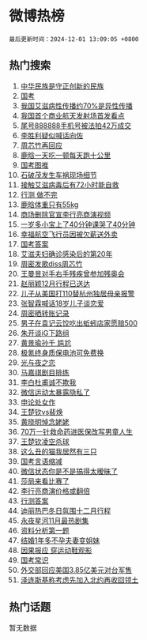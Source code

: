 # 微博热榜

`最后更新时间：2024-12-01 13:09:05 +0800`

## 热门搜索

1. [中华民族是守正创新的民族](https://m.weibo.cn/search?containerid=100103type%3D1%26t%3D10%26q%3D%23%E4%B8%AD%E5%8D%8E%E6%B0%91%E6%97%8F%E6%98%AF%E5%AE%88%E6%AD%A3%E5%88%9B%E6%96%B0%E7%9A%84%E6%B0%91%E6%97%8F%23&stream_entry_id=51&isnewpage=1&extparam=seat%3D1%26pos%3D0%26c_type%3D51%26dgr%3D0%26cate%3D10103%26q%3D%2523%25E4%25B8%25AD%25E5%258D%258E%25E6%25B0%2591%25E6%2597%258F%25E6%2598%25AF%25E5%25AE%2588%25E6%25AD%25A3%25E5%2588%259B%25E6%2596%25B0%25E7%259A%2584%25E6%25B0%2591%25E6%2597%258F%2523%26stream_entry_id%3D51%26filter_type%3Drealtimehot%26display_time%3D1733029744%26pre_seqid%3D17330297447770254576661)
1. [国考](https://m.weibo.cn/search?containerid=100103type%3D1%26t%3D10%26q%3D%E5%9B%BD%E8%80%83&stream_entry_id=31&isnewpage=1&extparam=seat%3D1%26band_rank%3D1%26lcate%3D5001%26filter_type%3Drealtimehot%26q%3D%25E5%259B%25BD%25E8%2580%2583%26dgr%3D0%26stream_entry_id%3D31%26realpos%3D1%26cate%3D5001%26flag%3D2%26pos%3D0%26c_type%3D31%26display_time%3D1733029744%26pre_seqid%3D17330297447770254576661)
1. [我国艾滋病性传播约70%是异性传播](https://m.weibo.cn/search?containerid=100103type%3D1%26t%3D10%26q%3D%23%E6%88%91%E5%9B%BD%E8%89%BE%E6%BB%8B%E7%97%85%E6%80%A7%E4%BC%A0%E6%92%AD%E7%BA%A670%25%E6%98%AF%E5%BC%82%E6%80%A7%E4%BC%A0%E6%92%AD%23&stream_entry_id=31&isnewpage=1&extparam=seat%3D1%26band_rank%3D2%26lcate%3D5001%26filter_type%3Drealtimehot%26q%3D%2523%25E6%2588%2591%25E5%259B%25BD%25E8%2589%25BE%25E6%25BB%258B%25E7%2597%2585%25E6%2580%25A7%25E4%25BC%25A0%25E6%2592%25AD%25E7%25BA%25A670%2525%25E6%2598%25AF%25E5%25BC%2582%25E6%2580%25A7%25E4%25BC%25A0%25E6%2592%25AD%2523%26dgr%3D0%26stream_entry_id%3D31%26realpos%3D2%26cate%3D5001%26flag%3D1%26pos%3D1%26c_type%3D31%26display_time%3D1733029744%26pre_seqid%3D17330297447770254576661)
1. [我国首个商业航天发射场首发看点](https://m.weibo.cn/search?containerid=100103type%3D1%26t%3D10%26q%3D%23%E6%88%91%E5%9B%BD%E9%A6%96%E4%B8%AA%E5%95%86%E4%B8%9A%E8%88%AA%E5%A4%A9%E5%8F%91%E5%B0%84%E5%9C%BA%E9%A6%96%E5%8F%91%E7%9C%8B%E7%82%B9%23&stream_entry_id=31&isnewpage=1&extparam=seat%3D1%26band_rank%3D3%26lcate%3D5001%26filter_type%3Drealtimehot%26q%3D%2523%25E6%2588%2591%25E5%259B%25BD%25E9%25A6%2596%25E4%25B8%25AA%25E5%2595%2586%25E4%25B8%259A%25E8%2588%25AA%25E5%25A4%25A9%25E5%258F%2591%25E5%25B0%2584%25E5%259C%25BA%25E9%25A6%2596%25E5%258F%2591%25E7%259C%258B%25E7%2582%25B9%2523%26dgr%3D0%26stream_entry_id%3D31%26realpos%3D3%26cate%3D5001%26flag%3D0%26pos%3D2%26c_type%3D31%26display_time%3D1733029744%26pre_seqid%3D17330297447770254576661)
1. [尾号888888手机号被法拍42万成交](https://m.weibo.cn/search?containerid=100103type%3D1%26t%3D10%26q%3D%23%E5%B0%BE%E5%8F%B7888888%E6%89%8B%E6%9C%BA%E5%8F%B7%E8%A2%AB%E6%B3%95%E6%8B%8D42%E4%B8%87%E6%88%90%E4%BA%A4%23&stream_entry_id=31&isnewpage=1&extparam=seat%3D1%26band_rank%3D4%26lcate%3D5001%26filter_type%3Drealtimehot%26q%3D%2523%25E5%25B0%25BE%25E5%258F%25B7888888%25E6%2589%258B%25E6%259C%25BA%25E5%258F%25B7%25E8%25A2%25AB%25E6%25B3%2595%25E6%258B%258D42%25E4%25B8%2587%25E6%2588%2590%25E4%25BA%25A4%2523%26dgr%3D0%26stream_entry_id%3D31%26realpos%3D4%26cate%3D5001%26flag%3D1%26pos%3D3%26c_type%3D31%26display_time%3D1733029744%26pre_seqid%3D17330297447770254576661)
1. [李胜利疑似喊话向佐](https://m.weibo.cn/search?containerid=100103type%3D1%26t%3D10%26q%3D%23%E6%9D%8E%E8%83%9C%E5%88%A9%E7%96%91%E4%BC%BC%E5%96%8A%E8%AF%9D%E5%90%91%E4%BD%90%23&stream_entry_id=31&isnewpage=1&extparam=seat%3D1%26band_rank%3D5%26lcate%3D5001%26filter_type%3Drealtimehot%26q%3D%2523%25E6%259D%258E%25E8%2583%259C%25E5%2588%25A9%25E7%2596%2591%25E4%25BC%25BC%25E5%2596%258A%25E8%25AF%259D%25E5%2590%2591%25E4%25BD%2590%2523%26dgr%3D0%26stream_entry_id%3D31%26realpos%3D5%26cate%3D5001%26flag%3D1%26pos%3D4%26c_type%3D31%26display_time%3D1733029744%26pre_seqid%3D17330297447770254576661)
1. [周芯竹再回应](https://m.weibo.cn/search?containerid=100103type%3D1%26t%3D10%26q%3D%23%E5%91%A8%E8%8A%AF%E7%AB%B9%E5%86%8D%E5%9B%9E%E5%BA%94%23&stream_entry_id=31&isnewpage=1&extparam=seat%3D1%26band_rank%3D6%26lcate%3D5001%26filter_type%3Drealtimehot%26q%3D%2523%25E5%2591%25A8%25E8%258A%25AF%25E7%25AB%25B9%25E5%2586%258D%25E5%259B%259E%25E5%25BA%2594%2523%26dgr%3D0%26stream_entry_id%3D31%26realpos%3D6%26cate%3D5001%26flag%3D2%26pos%3D5%26c_type%3D31%26display_time%3D1733029744%26pre_seqid%3D17330297447770254576661)
1. [鹿晗一天吃一顿每天跑十公里](https://m.weibo.cn/search?containerid=100103type%3D1%26t%3D10%26q%3D%23%E9%B9%BF%E6%99%97%E4%B8%80%E5%A4%A9%E5%90%83%E4%B8%80%E9%A1%BF%E6%AF%8F%E5%A4%A9%E8%B7%91%E5%8D%81%E5%85%AC%E9%87%8C%23&stream_entry_id=31&isnewpage=1&extparam=seat%3D1%26band_rank%3D7%26lcate%3D5001%26filter_type%3Drealtimehot%26q%3D%2523%25E9%25B9%25BF%25E6%2599%2597%25E4%25B8%2580%25E5%25A4%25A9%25E5%2590%2583%25E4%25B8%2580%25E9%25A1%25BF%25E6%25AF%258F%25E5%25A4%25A9%25E8%25B7%2591%25E5%258D%2581%25E5%2585%25AC%25E9%2587%258C%2523%26dgr%3D0%26stream_entry_id%3D31%26realpos%3D7%26cate%3D5001%26flag%3D2%26pos%3D6%26c_type%3D31%26display_time%3D1733029744%26pre_seqid%3D17330297447770254576661)
1. [国考图推](https://m.weibo.cn/search?containerid=100103type%3D1%26t%3D10%26q%3D%E5%9B%BD%E8%80%83%E5%9B%BE%E6%8E%A8&stream_entry_id=31&isnewpage=1&extparam=seat%3D1%26band_rank%3D8%26lcate%3D5001%26filter_type%3Drealtimehot%26q%3D%25E5%259B%25BD%25E8%2580%2583%25E5%259B%25BE%25E6%258E%25A8%26dgr%3D0%26stream_entry_id%3D31%26realpos%3D8%26cate%3D5001%26flag%3D1%26pos%3D7%26c_type%3D31%26display_time%3D1733029744%26pre_seqid%3D17330297447770254576661)
1. [石破茂发生车祸现场细节](https://m.weibo.cn/search?containerid=100103type%3D1%26t%3D10%26q%3D%23%E7%9F%B3%E7%A0%B4%E8%8C%82%E5%8F%91%E7%94%9F%E8%BD%A6%E7%A5%B8%E7%8E%B0%E5%9C%BA%E7%BB%86%E8%8A%82%23&stream_entry_id=31&isnewpage=1&extparam=seat%3D1%26band_rank%3D9%26lcate%3D5001%26filter_type%3Drealtimehot%26q%3D%2523%25E7%259F%25B3%25E7%25A0%25B4%25E8%258C%2582%25E5%258F%2591%25E7%2594%259F%25E8%25BD%25A6%25E7%25A5%25B8%25E7%258E%25B0%25E5%259C%25BA%25E7%25BB%2586%25E8%258A%2582%2523%26dgr%3D0%26stream_entry_id%3D31%26realpos%3D9%26cate%3D5001%26flag%3D1%26pos%3D8%26c_type%3D31%26display_time%3D1733029744%26pre_seqid%3D17330297447770254576661)
1. [接触艾滋病毒后有72小时能自救](https://m.weibo.cn/search?containerid=100103type%3D1%26t%3D10%26q%3D%23%E6%8E%A5%E8%A7%A6%E8%89%BE%E6%BB%8B%E7%97%85%E6%AF%92%E5%90%8E%E6%9C%8972%E5%B0%8F%E6%97%B6%E8%83%BD%E8%87%AA%E6%95%91%23&stream_entry_id=31&isnewpage=1&extparam=seat%3D1%26band_rank%3D10%26lcate%3D5001%26filter_type%3Drealtimehot%26q%3D%2523%25E6%258E%25A5%25E8%25A7%25A6%25E8%2589%25BE%25E6%25BB%258B%25E7%2597%2585%25E6%25AF%2592%25E5%2590%258E%25E6%259C%258972%25E5%25B0%258F%25E6%2597%25B6%25E8%2583%25BD%25E8%2587%25AA%25E6%2595%2591%2523%26dgr%3D0%26stream_entry_id%3D31%26realpos%3D10%26cate%3D5001%26flag%3D1%26pos%3D9%26c_type%3D31%26display_time%3D1733029744%26pre_seqid%3D17330297447770254576661)
1. [行测 做不完](https://m.weibo.cn/search?containerid=100103type%3D1%26t%3D10%26q%3D%E8%A1%8C%E6%B5%8B+%E5%81%9A%E4%B8%8D%E5%AE%8C&stream_entry_id=31&isnewpage=1&extparam=seat%3D1%26band_rank%3D11%26lcate%3D5001%26filter_type%3Drealtimehot%26q%3D%25E8%25A1%258C%25E6%25B5%258B%2520%25E5%2581%259A%25E4%25B8%258D%25E5%25AE%258C%26dgr%3D0%26stream_entry_id%3D31%26realpos%3D11%26cate%3D5001%26flag%3D0%26pos%3D10%26c_type%3D31%26display_time%3D1733029744%26pre_seqid%3D17330297447770254576661)
1. [鹿晗体重只有55kg](https://m.weibo.cn/search?containerid=100103type%3D1%26t%3D10%26q%3D%23%E9%B9%BF%E6%99%97%E4%BD%93%E9%87%8D%E5%8F%AA%E6%9C%8955kg%23&stream_entry_id=31&isnewpage=1&extparam=seat%3D1%26band_rank%3D12%26lcate%3D5001%26filter_type%3Drealtimehot%26q%3D%2523%25E9%25B9%25BF%25E6%2599%2597%25E4%25BD%2593%25E9%2587%258D%25E5%258F%25AA%25E6%259C%258955kg%2523%26dgr%3D0%26stream_entry_id%3D31%26realpos%3D12%26cate%3D5001%26flag%3D1%26pos%3D11%26c_type%3D31%26display_time%3D1733029744%26pre_seqid%3D17330297447770254576661)
1. [商场删除官宣李行亮商演视频](https://m.weibo.cn/search?containerid=100103type%3D1%26t%3D10%26q%3D%23%E5%95%86%E5%9C%BA%E5%88%A0%E9%99%A4%E5%AE%98%E5%AE%A3%E6%9D%8E%E8%A1%8C%E4%BA%AE%E5%95%86%E6%BC%94%E8%A7%86%E9%A2%91%23&stream_entry_id=31&isnewpage=1&extparam=seat%3D1%26band_rank%3D13%26lcate%3D5001%26filter_type%3Drealtimehot%26q%3D%2523%25E5%2595%2586%25E5%259C%25BA%25E5%2588%25A0%25E9%2599%25A4%25E5%25AE%2598%25E5%25AE%25A3%25E6%259D%258E%25E8%25A1%258C%25E4%25BA%25AE%25E5%2595%2586%25E6%25BC%2594%25E8%25A7%2586%25E9%25A2%2591%2523%26dgr%3D0%26stream_entry_id%3D31%26realpos%3D13%26cate%3D5001%26flag%3D2%26pos%3D12%26c_type%3D31%26display_time%3D1733029744%26pre_seqid%3D17330297447770254576661)
1. [一岁多小宝上了40分钟课哭了40分钟](https://m.weibo.cn/search?containerid=100103type%3D1%26t%3D10%26q%3D%23%E4%B8%80%E5%B2%81%E5%A4%9A%E5%B0%8F%E5%AE%9D%E4%B8%8A%E4%BA%8640%E5%88%86%E9%92%9F%E8%AF%BE%E5%93%AD%E4%BA%8640%E5%88%86%E9%92%9F%23&stream_entry_id=31&isnewpage=1&extparam=seat%3D1%26band_rank%3D14%26lcate%3D5001%26filter_type%3Drealtimehot%26q%3D%2523%25E4%25B8%2580%25E5%25B2%2581%25E5%25A4%259A%25E5%25B0%258F%25E5%25AE%259D%25E4%25B8%258A%25E4%25BA%258640%25E5%2588%2586%25E9%2592%259F%25E8%25AF%25BE%25E5%2593%25AD%25E4%25BA%258640%25E5%2588%2586%25E9%2592%259F%2523%26dgr%3D0%26stream_entry_id%3D31%26realpos%3D14%26cate%3D5001%26flag%3D0%26pos%3D13%26c_type%3D31%26display_time%3D1733029744%26pre_seqid%3D17330297447770254576661)
1. [幸福航空飞行员因被欠薪送外卖](https://m.weibo.cn/search?containerid=100103type%3D1%26t%3D10%26q%3D%23%E5%B9%B8%E7%A6%8F%E8%88%AA%E7%A9%BA%E9%A3%9E%E8%A1%8C%E5%91%98%E5%9B%A0%E8%A2%AB%E6%AC%A0%E8%96%AA%E9%80%81%E5%A4%96%E5%8D%96%23&stream_entry_id=31&isnewpage=1&extparam=seat%3D1%26band_rank%3D15%26lcate%3D5001%26filter_type%3Drealtimehot%26q%3D%2523%25E5%25B9%25B8%25E7%25A6%258F%25E8%2588%25AA%25E7%25A9%25BA%25E9%25A3%259E%25E8%25A1%258C%25E5%2591%2598%25E5%259B%25A0%25E8%25A2%25AB%25E6%25AC%25A0%25E8%2596%25AA%25E9%2580%2581%25E5%25A4%2596%25E5%258D%2596%2523%26dgr%3D0%26stream_entry_id%3D31%26realpos%3D15%26cate%3D5001%26flag%3D1%26pos%3D14%26c_type%3D31%26display_time%3D1733029744%26pre_seqid%3D17330297447770254576661)
1. [国考答案](https://m.weibo.cn/search?containerid=100103type%3D1%26t%3D10%26q%3D%E5%9B%BD%E8%80%83%E7%AD%94%E6%A1%88&stream_entry_id=31&isnewpage=1&extparam=seat%3D1%26band_rank%3D16%26lcate%3D5001%26filter_type%3Drealtimehot%26q%3D%25E5%259B%25BD%25E8%2580%2583%25E7%25AD%2594%25E6%25A1%2588%26dgr%3D0%26stream_entry_id%3D31%26realpos%3D16%26cate%3D5001%26flag%3D1%26pos%3D15%26c_type%3D31%26display_time%3D1733029744%26pre_seqid%3D17330297447770254576661)
1. [艾滋夫妇确诊感染后的第20年](https://m.weibo.cn/search?containerid=100103type%3D1%26t%3D10%26q%3D%23%E8%89%BE%E6%BB%8B%E5%A4%AB%E5%A6%87%E7%A1%AE%E8%AF%8A%E6%84%9F%E6%9F%93%E5%90%8E%E7%9A%84%E7%AC%AC20%E5%B9%B4%23&stream_entry_id=31&isnewpage=1&extparam=seat%3D1%26band_rank%3D17%26lcate%3D5001%26filter_type%3Drealtimehot%26q%3D%2523%25E8%2589%25BE%25E6%25BB%258B%25E5%25A4%25AB%25E5%25A6%2587%25E7%25A1%25AE%25E8%25AF%258A%25E6%2584%259F%25E6%259F%2593%25E5%2590%258E%25E7%259A%2584%25E7%25AC%25AC20%25E5%25B9%25B4%2523%26dgr%3D0%26stream_entry_id%3D31%26realpos%3D17%26cate%3D5001%26flag%3D2%26pos%3D16%26c_type%3D31%26display_time%3D1733029744%26pre_seqid%3D17330297447770254576661)
1. [周密发歌diss周芯竹](https://m.weibo.cn/search?containerid=100103type%3D1%26t%3D10%26q%3D%E5%91%A8%E5%AF%86%E5%8F%91%E6%AD%8Cdiss%E5%91%A8%E8%8A%AF%E7%AB%B9&stream_entry_id=31&isnewpage=1&extparam=seat%3D1%26band_rank%3D18%26lcate%3D5001%26filter_type%3Drealtimehot%26q%3D%25E5%2591%25A8%25E5%25AF%2586%25E5%258F%2591%25E6%25AD%258Cdiss%25E5%2591%25A8%25E8%258A%25AF%25E7%25AB%25B9%26dgr%3D0%26stream_entry_id%3D31%26realpos%3D18%26cate%3D5001%26flag%3D0%26pos%3D17%26c_type%3D31%26display_time%3D1733029744%26pre_seqid%3D17330297447770254576661)
1. [王曼昱对手右手残疾曾参加残奥会](https://m.weibo.cn/search?containerid=100103type%3D1%26t%3D10%26q%3D%23%E7%8E%8B%E6%9B%BC%E6%98%B1%E5%AF%B9%E6%89%8B%E5%8F%B3%E6%89%8B%E6%AE%8B%E7%96%BE%E6%9B%BE%E5%8F%82%E5%8A%A0%E6%AE%8B%E5%A5%A5%E4%BC%9A%23&stream_entry_id=31&isnewpage=1&extparam=seat%3D1%26band_rank%3D19%26lcate%3D5001%26filter_type%3Drealtimehot%26q%3D%2523%25E7%258E%258B%25E6%259B%25BC%25E6%2598%25B1%25E5%25AF%25B9%25E6%2589%258B%25E5%258F%25B3%25E6%2589%258B%25E6%25AE%258B%25E7%2596%25BE%25E6%259B%25BE%25E5%258F%2582%25E5%258A%25A0%25E6%25AE%258B%25E5%25A5%25A5%25E4%25BC%259A%2523%26dgr%3D0%26stream_entry_id%3D31%26realpos%3D19%26cate%3D5001%26flag%3D1%26pos%3D18%26c_type%3D31%26display_time%3D1733029744%26pre_seqid%3D17330297447770254576661)
1. [赵丽颖12月行程已送达](https://m.weibo.cn/search?containerid=100103type%3D1%26t%3D10%26q%3D%23%E8%B5%B5%E4%B8%BD%E9%A2%9612%E6%9C%88%E8%A1%8C%E7%A8%8B%E5%B7%B2%E9%80%81%E8%BE%BE%23&stream_entry_id=31&isnewpage=1&extparam=seat%3D1%26band_rank%3D20%26lcate%3D5001%26filter_type%3Drealtimehot%26q%3D%2523%25E8%25B5%25B5%25E4%25B8%25BD%25E9%25A2%259612%25E6%259C%2588%25E8%25A1%258C%25E7%25A8%258B%25E5%25B7%25B2%25E9%2580%2581%25E8%25BE%25BE%2523%26dgr%3D0%26stream_entry_id%3D31%26realpos%3D20%26cate%3D5001%26flag%3D1%26pos%3D19%26c_type%3D31%26display_time%3D1733029744%26pre_seqid%3D17330297447770254576661)
1. [儿子从美国打110替杭州独居母亲报警](https://m.weibo.cn/search?containerid=100103type%3D1%26t%3D10%26q%3D%23%E5%84%BF%E5%AD%90%E4%BB%8E%E7%BE%8E%E5%9B%BD%E6%89%93110%E6%9B%BF%E6%9D%AD%E5%B7%9E%E7%8B%AC%E5%B1%85%E6%AF%8D%E4%BA%B2%E6%8A%A5%E8%AD%A6%23&stream_entry_id=31&isnewpage=1&extparam=seat%3D1%26band_rank%3D21%26lcate%3D5001%26filter_type%3Drealtimehot%26q%3D%2523%25E5%2584%25BF%25E5%25AD%2590%25E4%25BB%258E%25E7%25BE%258E%25E5%259B%25BD%25E6%2589%2593110%25E6%259B%25BF%25E6%259D%25AD%25E5%25B7%259E%25E7%258B%25AC%25E5%25B1%2585%25E6%25AF%258D%25E4%25BA%25B2%25E6%258A%25A5%25E8%25AD%25A6%2523%26dgr%3D0%26stream_entry_id%3D31%26realpos%3D21%26cate%3D5001%26flag%3D0%26pos%3D20%26c_type%3D31%26display_time%3D1733029744%26pre_seqid%3D17330297447770254576661)
1. [张智霖喊话18岁儿子谈恋爱](https://m.weibo.cn/search?containerid=100103type%3D1%26t%3D10%26q%3D%23%E5%BC%A0%E6%99%BA%E9%9C%96%E5%96%8A%E8%AF%9D18%E5%B2%81%E5%84%BF%E5%AD%90%E8%B0%88%E6%81%8B%E7%88%B1%23&stream_entry_id=31&isnewpage=1&extparam=seat%3D1%26band_rank%3D22%26lcate%3D5001%26filter_type%3Drealtimehot%26q%3D%2523%25E5%25BC%25A0%25E6%2599%25BA%25E9%259C%2596%25E5%2596%258A%25E8%25AF%259D18%25E5%25B2%2581%25E5%2584%25BF%25E5%25AD%2590%25E8%25B0%2588%25E6%2581%258B%25E7%2588%25B1%2523%26dgr%3D0%26stream_entry_id%3D31%26realpos%3D22%26cate%3D5001%26flag%3D1%26pos%3D21%26c_type%3D31%26display_time%3D1733029744%26pre_seqid%3D17330297447770254576661)
1. [周密晒转账记录](https://m.weibo.cn/search?containerid=100103type%3D1%26t%3D10%26q%3D%23%E5%91%A8%E5%AF%86%E6%99%92%E8%BD%AC%E8%B4%A6%E8%AE%B0%E5%BD%95%23&stream_entry_id=31&isnewpage=1&extparam=seat%3D1%26band_rank%3D23%26lcate%3D5001%26filter_type%3Drealtimehot%26q%3D%2523%25E5%2591%25A8%25E5%25AF%2586%25E6%2599%2592%25E8%25BD%25AC%25E8%25B4%25A6%25E8%25AE%25B0%25E5%25BD%2595%2523%26dgr%3D0%26stream_entry_id%3D31%26realpos%3D23%26cate%3D5001%26flag%3D0%26pos%3D22%26c_type%3D31%26display_time%3D1733029744%26pre_seqid%3D17330297447770254576661)
1. [男子在袁记云饺吃出蚯蚓店家愿赔500](https://m.weibo.cn/search?containerid=100103type%3D1%26t%3D10%26q%3D%23%E7%94%B7%E5%AD%90%E5%9C%A8%E8%A2%81%E8%AE%B0%E4%BA%91%E9%A5%BA%E5%90%83%E5%87%BA%E8%9A%AF%E8%9A%93%E5%BA%97%E5%AE%B6%E6%84%BF%E8%B5%94500%23&stream_entry_id=31&isnewpage=1&extparam=seat%3D1%26band_rank%3D24%26lcate%3D5001%26filter_type%3Drealtimehot%26q%3D%2523%25E7%2594%25B7%25E5%25AD%2590%25E5%259C%25A8%25E8%25A2%2581%25E8%25AE%25B0%25E4%25BA%2591%25E9%25A5%25BA%25E5%2590%2583%25E5%2587%25BA%25E8%259A%25AF%25E8%259A%2593%25E5%25BA%2597%25E5%25AE%25B6%25E6%2584%25BF%25E8%25B5%2594500%2523%26dgr%3D0%26stream_entry_id%3D31%26realpos%3D24%26cate%3D5001%26flag%3D0%26pos%3D23%26c_type%3D31%26display_time%3D1733029744%26pre_seqid%3D17330297447770254576661)
1. [朱开谈iG下路组](https://m.weibo.cn/search?containerid=100103type%3D1%26t%3D10%26q%3D%23%E6%9C%B1%E5%BC%80%E8%B0%88iG%E4%B8%8B%E8%B7%AF%E7%BB%84%23&stream_entry_id=31&isnewpage=1&extparam=seat%3D1%26band_rank%3D25%26lcate%3D5001%26filter_type%3Drealtimehot%26q%3D%2523%25E6%259C%25B1%25E5%25BC%2580%25E8%25B0%2588iG%25E4%25B8%258B%25E8%25B7%25AF%25E7%25BB%2584%2523%26dgr%3D0%26stream_entry_id%3D31%26realpos%3D25%26cate%3D5001%26flag%3D1%26pos%3D24%26c_type%3D31%26display_time%3D1733029744%26pre_seqid%3D17330297447770254576661)
1. [黄景瑜孙千 尴尬](https://m.weibo.cn/search?containerid=100103type%3D1%26t%3D10%26q%3D%E9%BB%84%E6%99%AF%E7%91%9C%E5%AD%99%E5%8D%83+%E5%B0%B4%E5%B0%AC&stream_entry_id=31&isnewpage=1&extparam=seat%3D1%26band_rank%3D26%26lcate%3D5001%26filter_type%3Drealtimehot%26q%3D%25E9%25BB%2584%25E6%2599%25AF%25E7%2591%259C%25E5%25AD%2599%25E5%258D%2583%2520%25E5%25B0%25B4%25E5%25B0%25AC%26dgr%3D0%26stream_entry_id%3D31%26realpos%3D26%26cate%3D5001%26flag%3D0%26pos%3D25%26c_type%3D31%26display_time%3D1733029744%26pre_seqid%3D17330297447770254576661)
1. [极氪终身质保电池可免费换](https://m.weibo.cn/search?containerid=100103type%3D1%26t%3D10%26q%3D%23%E6%9E%81%E6%B0%AA%E7%BB%88%E8%BA%AB%E8%B4%A8%E4%BF%9D%E7%94%B5%E6%B1%A0%E5%8F%AF%E5%85%8D%E8%B4%B9%E6%8D%A2%23&stream_entry_id=31&isnewpage=1&extparam=seat%3D1%26band_rank%3D27%26lcate%3D5001%26stream_entry_id%3D31%26filter_type%3Drealtimehot%26pos%3D26%26dgr%3D0%26adid%3D266841%26realpos%3D27%26cate%3D5001%26flag%3D0%26q%3D%2523%25E6%259E%2581%25E6%25B0%25AA%25E7%25BB%2588%25E8%25BA%25AB%25E8%25B4%25A8%25E4%25BF%259D%25E7%2594%25B5%25E6%25B1%25A0%25E5%258F%25AF%25E5%2585%258D%25E8%25B4%25B9%25E6%258D%25A2%2523%26c_type%3D31%26display_time%3D1733029744%26pre_seqid%3D17330297447770254576661)
1. [光与夜之恋](https://m.weibo.cn/search?containerid=100103type%3D1%26t%3D10%26q%3D%E5%85%89%E4%B8%8E%E5%A4%9C%E4%B9%8B%E6%81%8B&stream_entry_id=31&isnewpage=1&extparam=seat%3D1%26band_rank%3D28%26lcate%3D5001%26filter_type%3Drealtimehot%26q%3D%25E5%2585%2589%25E4%25B8%258E%25E5%25A4%259C%25E4%25B9%258B%25E6%2581%258B%26dgr%3D0%26stream_entry_id%3D31%26realpos%3D28%26cate%3D5001%26flag%3D1%26pos%3D27%26c_type%3D31%26display_time%3D1733029744%26pre_seqid%3D17330297447770254576661)
1. [马嘉祺剧目排练](https://m.weibo.cn/search?containerid=100103type%3D1%26t%3D10%26q%3D%23%E9%A9%AC%E5%98%89%E7%A5%BA%E5%89%A7%E7%9B%AE%E6%8E%92%E7%BB%83%23&stream_entry_id=31&isnewpage=1&extparam=seat%3D1%26band_rank%3D29%26lcate%3D5001%26filter_type%3Drealtimehot%26q%3D%2523%25E9%25A9%25AC%25E5%2598%2589%25E7%25A5%25BA%25E5%2589%25A7%25E7%259B%25AE%25E6%258E%2592%25E7%25BB%2583%2523%26dgr%3D0%26stream_entry_id%3D31%26realpos%3D29%26cate%3D5001%26flag%3D0%26pos%3D28%26c_type%3D31%26display_time%3D1733029744%26pre_seqid%3D17330297447770254576661)
1. [李白杜甫诚不欺我](https://m.weibo.cn/search?containerid=100103type%3D1%26t%3D10%26q%3D%23%E6%9D%8E%E7%99%BD%E6%9D%9C%E7%94%AB%E8%AF%9A%E4%B8%8D%E6%AC%BA%E6%88%91%23&stream_entry_id=31&isnewpage=1&extparam=seat%3D1%26band_rank%3D30%26lcate%3D5001%26filter_type%3Drealtimehot%26q%3D%2523%25E6%259D%258E%25E7%2599%25BD%25E6%259D%259C%25E7%2594%25AB%25E8%25AF%259A%25E4%25B8%258D%25E6%25AC%25BA%25E6%2588%2591%2523%26dgr%3D0%26stream_entry_id%3D31%26realpos%3D30%26cate%3D5001%26flag%3D1%26pos%3D29%26c_type%3D31%26display_time%3D1733029744%26pre_seqid%3D17330297447770254576661)
1. [微信运动太暴露隐私了](https://m.weibo.cn/search?containerid=100103type%3D1%26t%3D10%26q%3D%23%E5%BE%AE%E4%BF%A1%E8%BF%90%E5%8A%A8%E5%A4%AA%E6%9A%B4%E9%9C%B2%E9%9A%90%E7%A7%81%E4%BA%86%23&stream_entry_id=31&isnewpage=1&extparam=seat%3D1%26band_rank%3D31%26lcate%3D5001%26filter_type%3Drealtimehot%26q%3D%2523%25E5%25BE%25AE%25E4%25BF%25A1%25E8%25BF%2590%25E5%258A%25A8%25E5%25A4%25AA%25E6%259A%25B4%25E9%259C%25B2%25E9%259A%2590%25E7%25A7%2581%25E4%25BA%2586%2523%26dgr%3D0%26stream_entry_id%3D31%26realpos%3D31%26cate%3D5001%26flag%3D1%26pos%3D30%26c_type%3D31%26display_time%3D1733029744%26pre_seqid%3D17330297447770254576661)
1. [申论处女作](https://m.weibo.cn/search?containerid=100103type%3D1%26t%3D10%26q%3D%E7%94%B3%E8%AE%BA%E5%A4%84%E5%A5%B3%E4%BD%9C&stream_entry_id=31&isnewpage=1&extparam=seat%3D1%26band_rank%3D32%26lcate%3D5001%26filter_type%3Drealtimehot%26q%3D%25E7%2594%25B3%25E8%25AE%25BA%25E5%25A4%2584%25E5%25A5%25B3%25E4%25BD%259C%26dgr%3D0%26stream_entry_id%3D31%26realpos%3D32%26cate%3D5001%26flag%3D1%26pos%3D31%26c_type%3D31%26display_time%3D1733029744%26pre_seqid%3D17330297447770254576661)
1. [王楚钦vs裴焕](https://m.weibo.cn/search?containerid=100103type%3D1%26t%3D10%26q%3D%23%E7%8E%8B%E6%A5%9A%E9%92%A6vs%E8%A3%B4%E7%84%95%23&stream_entry_id=31&isnewpage=1&extparam=seat%3D1%26band_rank%3D33%26lcate%3D5001%26filter_type%3Drealtimehot%26q%3D%2523%25E7%258E%258B%25E6%25A5%259A%25E9%2592%25A6vs%25E8%25A3%25B4%25E7%2584%2595%2523%26dgr%3D0%26stream_entry_id%3D31%26realpos%3D33%26cate%3D5001%26flag%3D1%26pos%3D32%26c_type%3D31%26display_time%3D1733029744%26pre_seqid%3D17330297447770254576661)
1. [黄晓明悼念姥姥](https://m.weibo.cn/search?containerid=100103type%3D1%26t%3D10%26q%3D%23%E9%BB%84%E6%99%93%E6%98%8E%E6%82%BC%E5%BF%B5%E5%A7%A5%E5%A7%A5%23&stream_entry_id=31&isnewpage=1&extparam=seat%3D1%26band_rank%3D34%26lcate%3D5001%26filter_type%3Drealtimehot%26q%3D%2523%25E9%25BB%2584%25E6%2599%2593%25E6%2598%258E%25E6%2582%25BC%25E5%25BF%25B5%25E5%25A7%25A5%25E5%25A7%25A5%2523%26dgr%3D0%26stream_entry_id%3D31%26realpos%3D34%26cate%3D5001%26flag%3D1%26pos%3D33%26c_type%3D31%26display_time%3D1733029744%26pre_seqid%3D17330297447770254576661)
1. [70万一针救命药进医保改写男童人生](https://m.weibo.cn/search?containerid=100103type%3D1%26t%3D10%26q%3D%2370%E4%B8%87%E4%B8%80%E9%92%88%E6%95%91%E5%91%BD%E8%8D%AF%E8%BF%9B%E5%8C%BB%E4%BF%9D%E6%94%B9%E5%86%99%E7%94%B7%E7%AB%A5%E4%BA%BA%E7%94%9F%23&stream_entry_id=31&isnewpage=1&extparam=seat%3D1%26band_rank%3D35%26lcate%3D5001%26filter_type%3Drealtimehot%26q%3D%252370%25E4%25B8%2587%25E4%25B8%2580%25E9%2592%2588%25E6%2595%2591%25E5%2591%25BD%25E8%258D%25AF%25E8%25BF%259B%25E5%258C%25BB%25E4%25BF%259D%25E6%2594%25B9%25E5%2586%2599%25E7%2594%25B7%25E7%25AB%25A5%25E4%25BA%25BA%25E7%2594%259F%2523%26dgr%3D0%26stream_entry_id%3D31%26realpos%3D35%26cate%3D5001%26flag%3D1%26pos%3D34%26c_type%3D31%26display_time%3D1733029744%26pre_seqid%3D17330297447770254576661)
1. [王楚钦凌空杀球](https://m.weibo.cn/search?containerid=100103type%3D1%26t%3D10%26q%3D%23%E7%8E%8B%E6%A5%9A%E9%92%A6%E5%87%8C%E7%A9%BA%E6%9D%80%E7%90%83%23&stream_entry_id=31&isnewpage=1&extparam=seat%3D1%26band_rank%3D36%26lcate%3D5001%26filter_type%3Drealtimehot%26q%3D%2523%25E7%258E%258B%25E6%25A5%259A%25E9%2592%25A6%25E5%2587%258C%25E7%25A9%25BA%25E6%259D%2580%25E7%2590%2583%2523%26dgr%3D0%26stream_entry_id%3D31%26realpos%3D36%26cate%3D5001%26flag%3D1%26pos%3D35%26c_type%3D31%26display_time%3D1733029744%26pre_seqid%3D17330297447770254576661)
1. [这么丑的猫我居然有三只](https://m.weibo.cn/search?containerid=100103type%3D1%26t%3D10%26q%3D%23%E8%BF%99%E4%B9%88%E4%B8%91%E7%9A%84%E7%8C%AB%E6%88%91%E5%B1%85%E7%84%B6%E6%9C%89%E4%B8%89%E5%8F%AA%23&stream_entry_id=31&isnewpage=1&extparam=seat%3D1%26band_rank%3D37%26lcate%3D5001%26filter_type%3Drealtimehot%26q%3D%2523%25E8%25BF%2599%25E4%25B9%2588%25E4%25B8%2591%25E7%259A%2584%25E7%258C%25AB%25E6%2588%2591%25E5%25B1%2585%25E7%2584%25B6%25E6%259C%2589%25E4%25B8%2589%25E5%258F%25AA%2523%26dgr%3D0%26stream_entry_id%3D31%26realpos%3D37%26cate%3D5001%26flag%3D1%26pos%3D36%26c_type%3D31%26display_time%3D1733029744%26pre_seqid%3D17330297447770254576661)
1. [国考言语缩减](https://m.weibo.cn/search?containerid=100103type%3D1%26t%3D10%26q%3D%E5%9B%BD%E8%80%83%E8%A8%80%E8%AF%AD%E7%BC%A9%E5%87%8F&stream_entry_id=31&isnewpage=1&extparam=seat%3D1%26band_rank%3D38%26lcate%3D5001%26filter_type%3Drealtimehot%26q%3D%25E5%259B%25BD%25E8%2580%2583%25E8%25A8%2580%25E8%25AF%25AD%25E7%25BC%25A9%25E5%2587%258F%26dgr%3D0%26stream_entry_id%3D31%26realpos%3D38%26cate%3D5001%26flag%3D1%26pos%3D37%26c_type%3D31%26display_time%3D1733029744%26pre_seqid%3D17330297447770254576661)
1. [微信状态你是不是搞得太暧昧了](https://m.weibo.cn/search?containerid=100103type%3D1%26t%3D10%26q%3D%23%E5%BE%AE%E4%BF%A1%E7%8A%B6%E6%80%81%E4%BD%A0%E6%98%AF%E4%B8%8D%E6%98%AF%E6%90%9E%E5%BE%97%E5%A4%AA%E6%9A%A7%E6%98%A7%E4%BA%86%23&stream_entry_id=31&isnewpage=1&extparam=seat%3D1%26band_rank%3D39%26lcate%3D5001%26filter_type%3Drealtimehot%26q%3D%2523%25E5%25BE%25AE%25E4%25BF%25A1%25E7%258A%25B6%25E6%2580%2581%25E4%25BD%25A0%25E6%2598%25AF%25E4%25B8%258D%25E6%2598%25AF%25E6%2590%259E%25E5%25BE%2597%25E5%25A4%25AA%25E6%259A%25A7%25E6%2598%25A7%25E4%25BA%2586%2523%26dgr%3D0%26stream_entry_id%3D31%26realpos%3D39%26cate%3D5001%26flag%3D0%26pos%3D38%26c_type%3D31%26display_time%3D1733029744%26pre_seqid%3D17330297447770254576661)
1. [莎局来看比赛了](https://m.weibo.cn/search?containerid=100103type%3D1%26t%3D10%26q%3D%23%E8%8E%8E%E5%B1%80%E6%9D%A5%E7%9C%8B%E6%AF%94%E8%B5%9B%E4%BA%86%23&stream_entry_id=31&isnewpage=1&extparam=seat%3D1%26band_rank%3D40%26lcate%3D5001%26filter_type%3Drealtimehot%26q%3D%2523%25E8%258E%258E%25E5%25B1%2580%25E6%259D%25A5%25E7%259C%258B%25E6%25AF%2594%25E8%25B5%259B%25E4%25BA%2586%2523%26dgr%3D0%26stream_entry_id%3D31%26realpos%3D40%26cate%3D5001%26flag%3D1%26pos%3D39%26c_type%3D31%26display_time%3D1733029744%26pre_seqid%3D17330297447770254576661)
1. [李行亮商演价格或翻倍](https://m.weibo.cn/search?containerid=100103type%3D1%26t%3D10%26q%3D%23%E6%9D%8E%E8%A1%8C%E4%BA%AE%E5%95%86%E6%BC%94%E4%BB%B7%E6%A0%BC%E6%88%96%E7%BF%BB%E5%80%8D%23&stream_entry_id=31&isnewpage=1&extparam=seat%3D1%26band_rank%3D41%26lcate%3D5001%26filter_type%3Drealtimehot%26q%3D%2523%25E6%259D%258E%25E8%25A1%258C%25E4%25BA%25AE%25E5%2595%2586%25E6%25BC%2594%25E4%25BB%25B7%25E6%25A0%25BC%25E6%2588%2596%25E7%25BF%25BB%25E5%2580%258D%2523%26dgr%3D0%26stream_entry_id%3D31%26realpos%3D41%26cate%3D5001%26flag%3D0%26pos%3D40%26c_type%3D31%26display_time%3D1733029744%26pre_seqid%3D17330297447770254576661)
1. [行测答案](https://m.weibo.cn/search?containerid=100103type%3D1%26t%3D10%26q%3D%E8%A1%8C%E6%B5%8B%E7%AD%94%E6%A1%88&stream_entry_id=31&isnewpage=1&extparam=seat%3D1%26band_rank%3D42%26lcate%3D5001%26filter_type%3Drealtimehot%26q%3D%25E8%25A1%258C%25E6%25B5%258B%25E7%25AD%2594%25E6%25A1%2588%26dgr%3D0%26stream_entry_id%3D31%26realpos%3D42%26cate%3D5001%26flag%3D0%26pos%3D41%26c_type%3D31%26display_time%3D1733029744%26pre_seqid%3D17330297447770254576661)
1. [迪丽热巴冬日氛围十二月行程](https://m.weibo.cn/search?containerid=100103type%3D1%26t%3D10%26q%3D%23%E8%BF%AA%E4%B8%BD%E7%83%AD%E5%B7%B4%E5%86%AC%E6%97%A5%E6%B0%9B%E5%9B%B4%E5%8D%81%E4%BA%8C%E6%9C%88%E8%A1%8C%E7%A8%8B%23&stream_entry_id=31&isnewpage=1&extparam=seat%3D1%26band_rank%3D43%26lcate%3D5001%26filter_type%3Drealtimehot%26q%3D%2523%25E8%25BF%25AA%25E4%25B8%25BD%25E7%2583%25AD%25E5%25B7%25B4%25E5%2586%25AC%25E6%2597%25A5%25E6%25B0%259B%25E5%259B%25B4%25E5%258D%2581%25E4%25BA%258C%25E6%259C%2588%25E8%25A1%258C%25E7%25A8%258B%2523%26dgr%3D0%26stream_entry_id%3D31%26realpos%3D43%26cate%3D5001%26flag%3D0%26pos%3D42%26c_type%3D31%26display_time%3D1733029744%26pre_seqid%3D17330297447770254576661)
1. [永夜星河11月最热剧集](https://m.weibo.cn/search?containerid=100103type%3D1%26t%3D10%26q%3D%23%E6%B0%B8%E5%A4%9C%E6%98%9F%E6%B2%B311%E6%9C%88%E6%9C%80%E7%83%AD%E5%89%A7%E9%9B%86%23&stream_entry_id=31&isnewpage=1&extparam=seat%3D1%26band_rank%3D44%26lcate%3D5001%26filter_type%3Drealtimehot%26q%3D%2523%25E6%25B0%25B8%25E5%25A4%259C%25E6%2598%259F%25E6%25B2%25B311%25E6%259C%2588%25E6%259C%2580%25E7%2583%25AD%25E5%2589%25A7%25E9%259B%2586%2523%26dgr%3D0%26stream_entry_id%3D31%26realpos%3D44%26cate%3D5001%26flag%3D1%26pos%3D43%26c_type%3D31%26display_time%3D1733029744%26pre_seqid%3D17330297447770254576661)
1. [资料分析第一题](https://m.weibo.cn/search?containerid=100103type%3D1%26t%3D10%26q%3D%E8%B5%84%E6%96%99%E5%88%86%E6%9E%90%E7%AC%AC%E4%B8%80%E9%A2%98&stream_entry_id=31&isnewpage=1&extparam=seat%3D1%26band_rank%3D45%26lcate%3D5001%26filter_type%3Drealtimehot%26q%3D%25E8%25B5%2584%25E6%2596%2599%25E5%2588%2586%25E6%259E%2590%25E7%25AC%25AC%25E4%25B8%2580%25E9%25A2%2598%26dgr%3D0%26stream_entry_id%3D31%26realpos%3D45%26cate%3D5001%26flag%3D1%26pos%3D44%26c_type%3D31%26display_time%3D1733029744%26pre_seqid%3D17330297447770254576661)
1. [结婚1年多不孕夫妻变姐妹](https://m.weibo.cn/search?containerid=100103type%3D1%26t%3D10%26q%3D%23%E7%BB%93%E5%A9%9A1%E5%B9%B4%E5%A4%9A%E4%B8%8D%E5%AD%95%E5%A4%AB%E5%A6%BB%E5%8F%98%E5%A7%90%E5%A6%B9%23&stream_entry_id=31&isnewpage=1&extparam=seat%3D1%26band_rank%3D46%26lcate%3D5001%26filter_type%3Drealtimehot%26q%3D%2523%25E7%25BB%2593%25E5%25A9%259A1%25E5%25B9%25B4%25E5%25A4%259A%25E4%25B8%258D%25E5%25AD%2595%25E5%25A4%25AB%25E5%25A6%25BB%25E5%258F%2598%25E5%25A7%2590%25E5%25A6%25B9%2523%26dgr%3D0%26stream_entry_id%3D31%26realpos%3D46%26cate%3D5001%26flag%3D0%26pos%3D45%26c_type%3D31%26display_time%3D1733029744%26pre_seqid%3D17330297447770254576661)
1. [因果报应 穿运动鞋观影](https://m.weibo.cn/search?containerid=100103type%3D1%26t%3D10%26q%3D%E5%9B%A0%E6%9E%9C%E6%8A%A5%E5%BA%94+%E7%A9%BF%E8%BF%90%E5%8A%A8%E9%9E%8B%E8%A7%82%E5%BD%B1&stream_entry_id=31&isnewpage=1&extparam=seat%3D1%26band_rank%3D47%26lcate%3D5001%26filter_type%3Drealtimehot%26q%3D%25E5%259B%25A0%25E6%259E%259C%25E6%258A%25A5%25E5%25BA%2594%2520%25E7%25A9%25BF%25E8%25BF%2590%25E5%258A%25A8%25E9%259E%258B%25E8%25A7%2582%25E5%25BD%25B1%26dgr%3D0%26stream_entry_id%3D31%26realpos%3D47%26cate%3D5001%26flag%3D1%26pos%3D46%26c_type%3D31%26display_time%3D1733029744%26pre_seqid%3D17330297447770254576661)
1. [国考常识](https://m.weibo.cn/search?containerid=100103type%3D1%26t%3D10%26q%3D%E5%9B%BD%E8%80%83%E5%B8%B8%E8%AF%86&stream_entry_id=31&isnewpage=1&extparam=seat%3D1%26band_rank%3D48%26lcate%3D5001%26filter_type%3Drealtimehot%26q%3D%25E5%259B%25BD%25E8%2580%2583%25E5%25B8%25B8%25E8%25AF%2586%26dgr%3D0%26stream_entry_id%3D31%26realpos%3D48%26cate%3D5001%26flag%3D1%26pos%3D47%26c_type%3D31%26display_time%3D1733029744%26pre_seqid%3D17330297447770254576661)
1. [外交部回应美国3.85亿美元对台军售](https://m.weibo.cn/search?containerid=100103type%3D1%26t%3D10%26q%3D%23%E5%A4%96%E4%BA%A4%E9%83%A8%E5%9B%9E%E5%BA%94%E7%BE%8E%E5%9B%BD3.85%E4%BA%BF%E7%BE%8E%E5%85%83%E5%AF%B9%E5%8F%B0%E5%86%9B%E5%94%AE%23&stream_entry_id=31&isnewpage=1&extparam=seat%3D1%26band_rank%3D49%26lcate%3D5001%26filter_type%3Drealtimehot%26q%3D%2523%25E5%25A4%2596%25E4%25BA%25A4%25E9%2583%25A8%25E5%259B%259E%25E5%25BA%2594%25E7%25BE%258E%25E5%259B%25BD3.85%25E4%25BA%25BF%25E7%25BE%258E%25E5%2585%2583%25E5%25AF%25B9%25E5%258F%25B0%25E5%2586%259B%25E5%2594%25AE%2523%26dgr%3D0%26stream_entry_id%3D31%26realpos%3D49%26cate%3D5001%26flag%3D1%26pos%3D48%26c_type%3D31%26display_time%3D1733029744%26pre_seqid%3D17330297447770254576661)
1. [泽连斯基称考虑先加入北约再收回领土](https://m.weibo.cn/search?containerid=100103type%3D1%26t%3D10%26q%3D%23%E6%B3%BD%E8%BF%9E%E6%96%AF%E5%9F%BA%E7%A7%B0%E8%80%83%E8%99%91%E5%85%88%E5%8A%A0%E5%85%A5%E5%8C%97%E7%BA%A6%E5%86%8D%E6%94%B6%E5%9B%9E%E9%A2%86%E5%9C%9F%23&stream_entry_id=31&isnewpage=1&extparam=seat%3D1%26band_rank%3D50%26lcate%3D5001%26filter_type%3Drealtimehot%26q%3D%2523%25E6%25B3%25BD%25E8%25BF%259E%25E6%2596%25AF%25E5%259F%25BA%25E7%25A7%25B0%25E8%2580%2583%25E8%2599%2591%25E5%2585%2588%25E5%258A%25A0%25E5%2585%25A5%25E5%258C%2597%25E7%25BA%25A6%25E5%2586%258D%25E6%2594%25B6%25E5%259B%259E%25E9%25A2%2586%25E5%259C%259F%2523%26dgr%3D0%26stream_entry_id%3D31%26realpos%3D50%26cate%3D5001%26flag%3D0%26pos%3D49%26c_type%3D31%26display_time%3D1733029744%26pre_seqid%3D17330297447770254576661)

## 热门话题

暂无数据
